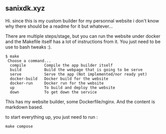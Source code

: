 ## sanixdk.xyz

Hi.
since this is my custom builder for my personnal website
i don't know why there should be a readme for it but whatever...

There are multiple steps/stage, but you can run the website under docker and the Makefile itself has a lot of instructions from it.
You just need to be use to bash tweaks :).

```console
$ make
 Choose a command...
  compile        Compile the app builder itself
  build          Build the webpage that is going to be serve
  serve          Serve the app (Not implemented/nor ready yet)
  docker-build   Docker build for the website
  docker-run     Docker run for the website
  up             To build and deploy the website
  down           To get down the service
```

This has my website builder, some Dockerfile/nginx.
And the content is markdown based.

to start everything up, you just need to run :
```console
make compose
```
